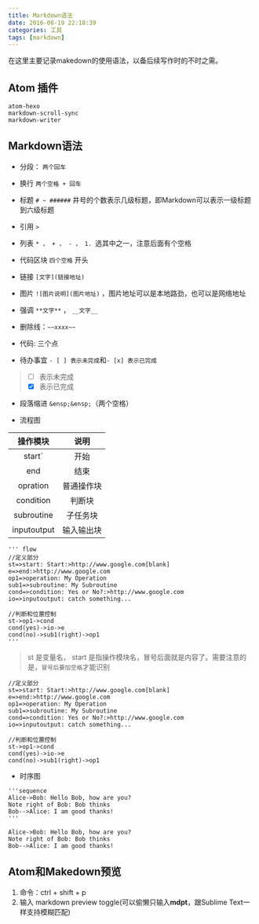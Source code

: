 ```yaml
---
title: Markdown语法
date: 2016-08-19 22:18:39
categories: 工具
tags: [markdown]
---
```


在这里主要记录makedown的使用语法，以备后续写作时的不时之需。

<!--more-->

## Atom 插件

```
atom-hexo
markdown-scroll-sync
markdown-writer
```

## Markdown语法

* 分段： `两个回车`

* 换行 `两个空格 + 回车`

* 标题 `# ~ ######` 井号的个数表示几级标题，即Markdown可以表示一级标题到六级标题

* 引用 `>`

* 列表 `* ， + ， - ， 1. `选其中之一，注意后面有个空格

* 代码区块 `四个空格` 开头

* 链接 `[文字](链接地址)`

* 图片 `![图片说明](图片地址)` ，图片地址可以是本地路劲，也可以是网络地址

* 强调 `**文字**` ， `__文字__`

* 删除线：`~~xxxx~~`

* 代码: 三个点

* 待办事宜 `- [ ] 表示未完成`和`- [x] 表示已完成`
> - [ ] 表示未完成
> - [x] 表示已完成

* 段落缩进 `&ensp;&ensp;`（两个空格）

* 流程图

| 操作模块   | 说明    |
| :-------: | :-----: |
| start`    | 开始     |
| end       | 结束     |
| opration  | 普通操作块 |
| condition | 判断块   |
| subroutine| 子任务块 |
| inputoutput | 输入输出块 |

```
''' flow
//定义部分
st=>start: Start:>http://www.google.com[blank]
e=>end:>http://www.google.com
op1=>operation: My Operation
sub1=>subroutine: My Subroutine
cond=>condition: Yes or No?:>http://www.google.com
io=>inputoutput: catch something...

//判断和位置控制
st->op1->cond
cond(yes)->io->e
cond(no)->sub1(right)->op1
'''
```
> st 是变量名， start 是指操作模块名，冒号后面就是内容了。需要注意的是，`冒号后要加空格`才能识别


```flow
//定义部分
st=>start: Start:>http://www.google.com[blank]
e=>end:>http://www.google.com
op1=>operation: My Operation
sub1=>subroutine: My Subroutine
cond=>condition: Yes or No?:>http://www.google.com
io=>inputoutput: catch something...

//判断和位置控制
st->op1->cond
cond(yes)->io->e
cond(no)->sub1(right)->op1
```

* 时序图

```
'''sequence
Alice->Bob: Hello Bob, how are you?
Note right of Bob: Bob thinks
Bob-->Alice: I am good thanks!
'''
```

```sequence
Alice->Bob: Hello Bob, how are you?
Note right of Bob: Bob thinks
Bob-->Alice: I am good thanks!
```


## Atom和Makedown预览

1.  命令：ctrl + shift + p
2. 输入 markdown preview toggle(可以偷懒只输入**mdpt**，跟Sublime Text一样支持模糊匹配)
